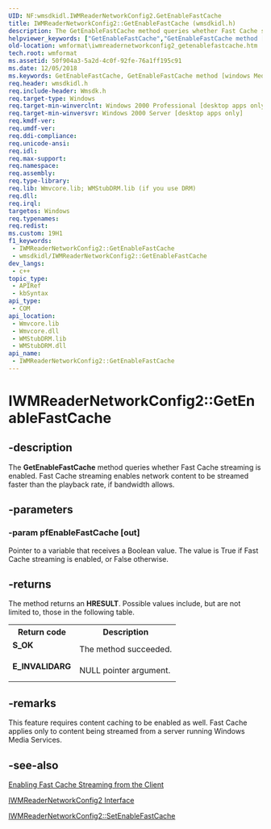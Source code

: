```yaml
---
UID: NF:wmsdkidl.IWMReaderNetworkConfig2.GetEnableFastCache
title: IWMReaderNetworkConfig2::GetEnableFastCache (wmsdkidl.h)
description: The GetEnableFastCache method queries whether Fast Cache streaming is enabled. Fast Cache streaming enables network content to be streamed faster than the playback rate, if bandwidth allows.
helpviewer_keywords: ["GetEnableFastCache","GetEnableFastCache method [windows Media Format]","GetEnableFastCache method [windows Media Format]","IWMReaderNetworkConfig2 interface","IWMReaderNetworkConfig2 interface [windows Media Format]","GetEnableFastCache method","IWMReaderNetworkConfig2.GetEnableFastCache","IWMReaderNetworkConfig2::GetEnableFastCache","IWMReaderNetworkConfig2GetEnableFastCache","wmformat.iwmreadernetworkconfig2_getenablefastcache","wmsdkidl/IWMReaderNetworkConfig2::GetEnableFastCache"]
old-location: wmformat\iwmreadernetworkconfig2_getenablefastcache.htm
tech.root: wmformat
ms.assetid: 50f904a3-5a2d-4c0f-92fe-76a1ff195c91
ms.date: 12/05/2018
ms.keywords: GetEnableFastCache, GetEnableFastCache method [windows Media Format], GetEnableFastCache method [windows Media Format],IWMReaderNetworkConfig2 interface, IWMReaderNetworkConfig2 interface [windows Media Format],GetEnableFastCache method, IWMReaderNetworkConfig2.GetEnableFastCache, IWMReaderNetworkConfig2::GetEnableFastCache, IWMReaderNetworkConfig2GetEnableFastCache, wmformat.iwmreadernetworkconfig2_getenablefastcache, wmsdkidl/IWMReaderNetworkConfig2::GetEnableFastCache
req.header: wmsdkidl.h
req.include-header: Wmsdk.h
req.target-type: Windows
req.target-min-winverclnt: Windows 2000 Professional [desktop apps only],Windows Media Format 9 Series SDK, or later versions of the SDK
req.target-min-winversvr: Windows 2000 Server [desktop apps only]
req.kmdf-ver: 
req.umdf-ver: 
req.ddi-compliance: 
req.unicode-ansi: 
req.idl: 
req.max-support: 
req.namespace: 
req.assembly: 
req.type-library: 
req.lib: Wmvcore.lib; WMStubDRM.lib (if you use DRM)
req.dll: 
req.irql: 
targetos: Windows
req.typenames: 
req.redist: 
ms.custom: 19H1
f1_keywords:
 - IWMReaderNetworkConfig2::GetEnableFastCache
 - wmsdkidl/IWMReaderNetworkConfig2::GetEnableFastCache
dev_langs:
 - c++
topic_type:
 - APIRef
 - kbSyntax
api_type:
 - COM
api_location:
 - Wmvcore.lib
 - Wmvcore.dll
 - WMStubDRM.lib
 - WMStubDRM.dll
api_name:
 - IWMReaderNetworkConfig2::GetEnableFastCache
---
```


# IWMReaderNetworkConfig2::GetEnableFastCache


## -description

The <b>GetEnableFastCache</b> method queries whether Fast Cache streaming is enabled. Fast Cache streaming enables network content to be streamed faster than the playback rate, if bandwidth allows.

## -parameters

### -param pfEnableFastCache [out]

Pointer to a variable that receives a Boolean value. The value is True if Fast Cache streaming is enabled, or False otherwise.

## -returns

The method returns an <b>HRESULT</b>. Possible values include, but are not limited to, those in the following table.

<table>
<tr>
<th>Return code</th>
<th>Description</th>
</tr>
<tr>
<td width="40%">
<dl>
<dt><b>S_OK</b></dt>
</dl>
</td>
<td width="60%">
The method succeeded.

</td>
</tr>
<tr>
<td width="40%">
<dl>
<dt><b>E_INVALIDARG</b></dt>
</dl>
</td>
<td width="60%">
NULL pointer argument.

</td>
</tr>
</table>

## -remarks

This feature requires content caching to be enabled as well. Fast Cache applies only to content being streamed from a server running Windows Media Services.

## -see-also

<a href="/windows/desktop/wmformat/enabling-fast-cache-streaming-from-the-client">Enabling Fast Cache Streaming from the Client</a>



<a href="/windows/desktop/api/wmsdkidl/nn-wmsdkidl-iwmreadernetworkconfig2">IWMReaderNetworkConfig2 Interface</a>



<a href="/windows/desktop/api/wmsdkidl/nf-wmsdkidl-iwmreadernetworkconfig2-setenablefastcache">IWMReaderNetworkConfig2::SetEnableFastCache</a>

